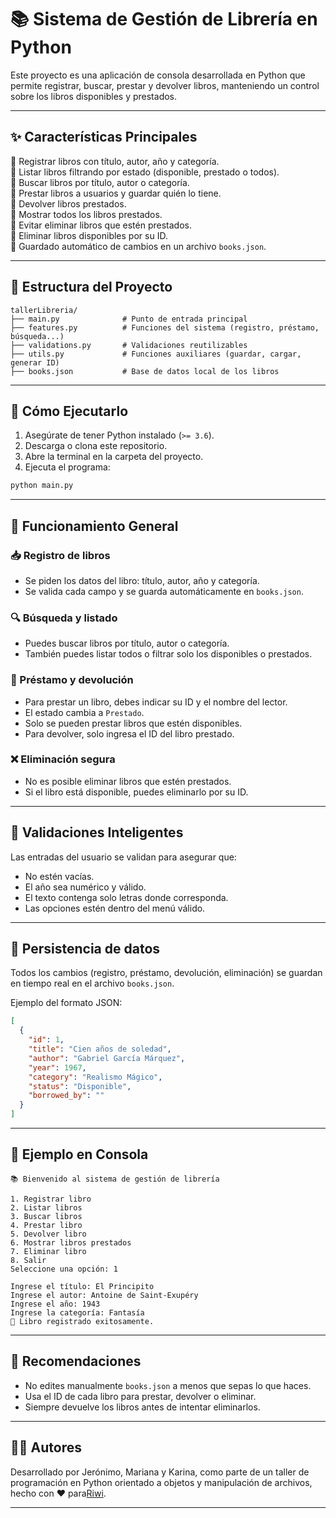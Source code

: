 # 📚 Sistema de Gestión de Librería en Python

Este proyecto es una aplicación de consola desarrollada en Python que permite registrar, buscar, prestar y devolver libros, manteniendo un control sobre los libros disponibles y prestados.

---

## ✨ Características Principales

🔹 Registrar libros con título, autor, año y categoría.  
🔹 Listar libros filtrando por estado (disponible, prestado o todos).  
🔹 Buscar libros por título, autor o categoría.  
🔹 Prestar libros a usuarios y guardar quién lo tiene.  
🔹 Devolver libros prestados.  
🔹 Mostrar todos los libros prestados.  
🔹 Evitar eliminar libros que estén prestados.  
🔹 Eliminar libros disponibles por su ID.  
🔹 Guardado automático de cambios en un archivo `books.json`.

---

## 📂 Estructura del Proyecto

```
tallerLibreria/
├── main.py              # Punto de entrada principal
├── features.py          # Funciones del sistema (registro, préstamo, búsqueda...)
├── validations.py       # Validaciones reutilizables
├── utils.py             # Funciones auxiliares (guardar, cargar, generar ID)
├── books.json           # Base de datos local de los libros
```

---

## 🚀 Cómo Ejecutarlo

1. Asegúrate de tener Python instalado (`>= 3.6`).
2. Descarga o clona este repositorio.
3. Abre la terminal en la carpeta del proyecto.
4. Ejecuta el programa:

```bash
python main.py
```

---

## 🧠 Funcionamiento General

### 📥 Registro de libros
- Se piden los datos del libro: título, autor, año y categoría.
- Se valida cada campo y se guarda automáticamente en `books.json`.

### 🔍 Búsqueda y listado
- Puedes buscar libros por título, autor o categoría.
- También puedes listar todos o filtrar solo los disponibles o prestados.

### 🤝 Préstamo y devolución
- Para prestar un libro, debes indicar su ID y el nombre del lector.
- El estado cambia a `Prestado`.
- Solo se pueden prestar libros que estén disponibles.
- Para devolver, solo ingresa el ID del libro prestado.

### ❌ Eliminación segura
- No es posible eliminar libros que estén prestados.
- Si el libro está disponible, puedes eliminarlo por su ID.

---

## 🔨 Validaciones Inteligentes

Las entradas del usuario se validan para asegurar que:
- No estén vacías.
- El año sea numérico y válido.
- El texto contenga solo letras donde corresponda.
- Las opciones estén dentro del menú válido.

---

## 💾 Persistencia de datos

Todos los cambios (registro, préstamo, devolución, eliminación) se guardan en tiempo real en el archivo `books.json`.

Ejemplo del formato JSON:

```json
[
  {
    "id": 1,
    "title": "Cien años de soledad",
    "author": "Gabriel García Márquez",
    "year": 1967,
    "category": "Realismo Mágico",
    "status": "Disponible",
    "borrowed_by": ""
  }
]
```

---

## 🧪 Ejemplo en Consola

```plaintext
📚 Bienvenido al sistema de gestión de librería

1. Registrar libro
2. Listar libros
3. Buscar libros
4. Prestar libro
5. Devolver libro
6. Mostrar libros prestados
7. Eliminar libro
8. Salir
Seleccione una opción: 1

Ingrese el título: El Principito
Ingrese el autor: Antoine de Saint-Exupéry
Ingrese el año: 1943
Ingrese la categoría: Fantasía
📘 Libro registrado exitosamente.
```

---

## 📌 Recomendaciones

- No edites manualmente `books.json` a menos que sepas lo que haces.
- Usa el ID de cada libro para prestar, devolver o eliminar.
- Siempre devuelve los libros antes de intentar eliminarlos.

---

## 👨‍💻 Autores

Desarrollado por Jerónimo, Mariana y Karina, como parte de un taller de programación en Python orientado a objetos y manipulación de archivos, hecho con ❤️ para<a href="https://riwi.io/" target="_blank">Riwi</a></b>.

---
